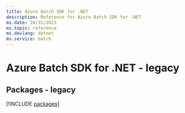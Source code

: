 ```yaml
---
title: Azure Batch SDK for .NET
description: Reference for Azure Batch SDK for .NET
ms.date: 10/31/2023
ms.topic: reference
ms.devlang: dotnet
ms.service: batch
---
```

# Azure Batch SDK for .NET - legacy
## Packages - legacy
[!INCLUDE [packages](batch-index.md)]